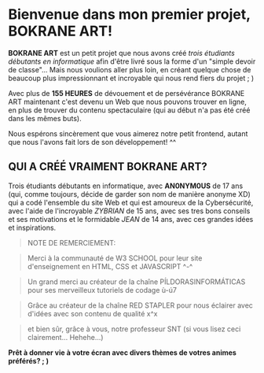 # Bienvenue dans mon premier projet, BOKRANE ART!

**BOKRANE ART** est un petit projet que nous avons créé *trois étudiants débutants en informatique*  afin d'être livré sous la forme d'un "simple devoir de classe"... Mais nous voulions aller plus loin, en créant quelque chose de beaucoup plus impressionnant et incroyable qui nous rend fiers du projet ; )

Avec plus de **155 HEURES** de dévouement et de persévérance BOKRANE ART maintenant c'est devenu un Web que nous pouvons trouver en ligne, en plus de trouver du contenu spectaculaire (qui au début n'a pas été créé dans les mêmes buts).

Nous espérons sincèrement que vous aimerez notre petit frontend, autant que nous l'avons fait lors de son développement! ^^

## QUI A CRÉÉ VRAIMENT BOKRANE ART?

Trois étudiants débutants en informatique, avec **AN0NYM0US** de 17 ans (qui, comme toujours, décide de garder son nom de manière anonyme XD) qui a codé l'ensemble du site Web et qui est amoureux de la Cybersécurité, avec l'aide de l'incroyable *ZYBRIAN* de 15 ans, avec ses tres bons conseils et ses motivations et le formidable *JEAN* de 14 ans, avec ces grandes idées et inspirations.

> NOTE DE REMERCIEMENT:

> Merci à la communauté de W3 SCHOOL pour leur site d'enseignement en HTML, CSS et JAVASCRIPT ^-^

> Un grand merci au créateur de la chaîne PÍLDORASINFORMÁTICAS pour ses merveilleux tutoriels de codage ù-ú7

> Grâce au créateur de la chaîne RED STAPLER pour nous éclairer avec d'idées avec son contenu de qualité x^x

> et bien sûr, grâce à vous, notre professeur SNT (si vous lisez ceci clairement... Hehehe...)

**Prêt à donner vie à votre écran avec divers thèmes de votres animes préférés? ; )**
